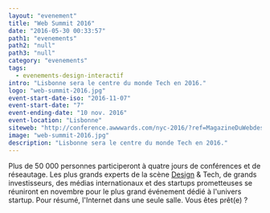```yaml
---
layout: "evenement"
title: "Web Summit 2016"
date: "2016-05-30 00:33:57"
path1: "evenements"
path2: "null"
path3: "null"
category: "evenements"
tags:
  - evenements-design-interactif
intro: "Lisbonne sera le centre du monde Tech en 2016."
logo: "web-summit-2016.jpg"
event-start-date-iso: "2016-11-07"
event-start-date: "7"
event-ending-date: "10 nov. 2016"
event-location: "Lisbonne"
siteweb: "http://conference.awwwards.com/nyc-2016/?ref=MagazineDuWebdesign"
image: "web-summit-2016.jpg"
description: "Lisbonne sera le centre du monde Tech en 2016."
---
```


Plus de 50 000 personnes participeront à quatre jours de conférences et de réseautage. Les plus grands experts de la scène [Design](http://www.magazineduwebdesign.com/inspirations/) & Tech, de grands investisseurs, des médias internationaux et des startups prometteuses se réuniront en novembre pour le plus grand événement dédié à l'univers startup. Pour résumé, l'Internet dans une seule salle. Vous êtes prêt(e) ?
